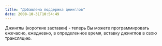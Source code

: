 ```yaml
---
title: "Добавлена поддержка джинглов"
date: 2008-10-31T10:54:49
---
```


Джинглы (короткие заставки) - теперь Вы можете программировать ежечасно, ежедневно, в определенное время, вставку джинглов в свою трансляцию.